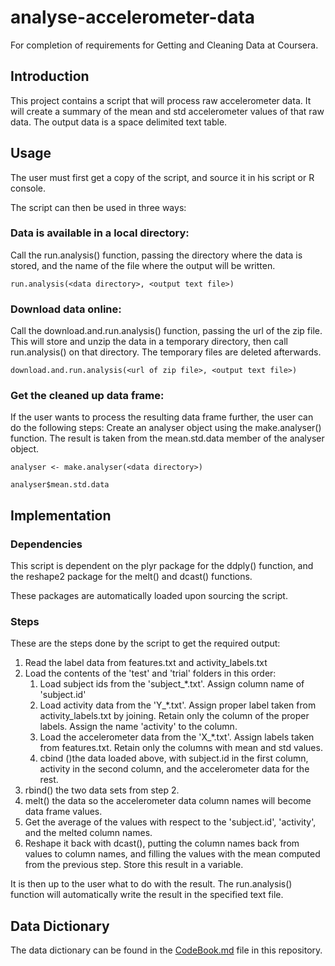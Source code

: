 analyse-accelerometer-data
==========================

For completion of requirements for Getting and Cleaning Data at Coursera.

Introduction
------------
This project contains a script that will process raw accelerometer data. It
will create a summary of the mean and std accelerometer values of that raw
data. The output data is a space delimited text table.

Usage
-----
The user must first get a copy of the script, and source it in his script or
R console.

The script can then be used in three ways:

### Data is available in a local directory:
Call the run.analysis() function, passing the directory where the data is
stored, and the name of the file where the output will be written.

```
run.analysis(<data directory>, <output text file>)
```

### Download data online:
Call the download.and.run.analysis() function, passing the url of the zip file.
This will store and unzip the data in a temporary directory, then call
run.analysis() on that directory. The temporary files are deleted afterwards.

```
download.and.run.analysis(<url of zip file>, <output text file>)
```

### Get the cleaned up data frame:
If the user wants to process the resulting data frame further, the user can
do the following steps: Create an analyser object using the make.analyser()
function. The result is taken from the mean.std.data member of the analyser
object.

```
analyser <- make.analyser(<data directory>)

analyser$mean.std.data
```

Implementation
--------------
### Dependencies
This script is dependent on the plyr package for the ddply() function, and the
reshape2 package for the melt() and dcast() functions.

These packages are automatically loaded upon sourcing the script.

### Steps
These are the steps done by the script to get the required output:

1. Read the label data from features.txt and activity_labels.txt
2. Load the contents of the 'test' and 'trial' folders in this order:
    1. Load subject ids from the 'subject_*.txt'. Assign column name of
       'subject.id'
    2. Load activity data from the 'Y_*.txt'. Assign proper label taken from
       activity_labels.txt by joining. Retain only the column of the proper
       labels. Assign the name 'activity' to the column.
    3. Load the accelerometer data from the 'X_*.txt'. Assign labels taken from
       features.txt. Retain only the columns with mean and std values.
    4. cbind ()the data loaded above, with subject.id in the first column,
       activity in the second column, and the accelerometer data for the rest.
3. rbind() the two data sets from step 2.
4. melt() the data so the accelerometer data column names will become data
   frame values.
5. Get the average of the values with respect to the 'subject.id', 'activity',
   and the melted column names.
6. Reshape it back with dcast(), putting the column names back from values to
   column names, and filling the values with the mean computed from the
   previous step. Store this result in a variable.

It is then up to the user what to do with the result. The run.analysis()
function will automatically write the result in the specified text file.

Data Dictionary
---------------
The data dictionary can be found in the [CodeBook.md](CodeBook.md) file in this
repository.
